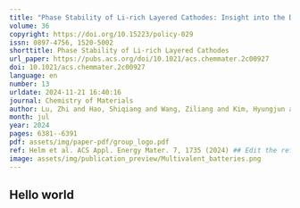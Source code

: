 ```yaml
---
title: "Phase Stability of Li-rich Layered Cathodes: Insight into the Debate over Solid Solutions vs Phase Separation"
volume: 36
copyright: https://doi.org/10.15223/policy-029
issn: 0897-4756, 1520-5002
shorttitle: Phase Stability of Li-rich Layered Cathodes
url_paper: https://pubs.acs.org/doi/10.1021/acs.chemmater.2c00927
doi: 10.1021/acs.chemmater.2c00927
language: en
number: 13
urldate: 2024-11-21 16:40:16
journal: Chemistry of Materials
author: Lu, Zhi and Hao, Shiqiang and Wang, Ziliang and Kim, Hyungjun and Wolverton, Christopher
month: jul
year: 2024
pages: 6381--6391
pdf: assets/img/paper-pdf/group_logo.pdf
ref: Helm et al. ACS Appl. Energy Mater. 7, 1735 (2024) ## Edit the reference to yours
image: assets/img/publication_preview/Multivalent_batteries.png
---
```


## Hello world